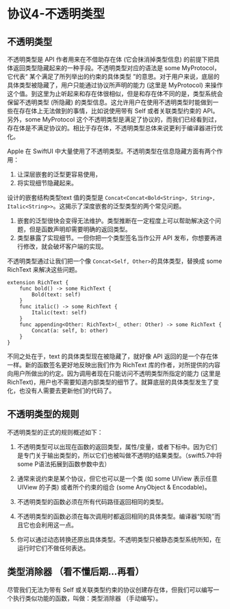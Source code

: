 # 协议4-不透明类型


## 不透明类型

不透明类型是 API 作者用来在不借助存在体 (它会抹消掉类型信息) 的前提下把具体返回类型隐藏起来的一种手段。不透明类型对应的语法是 some MyProtocol，它代表“ 某个满足了所列举出的约束的具体类型 ”的意思。对于用户来说，底层的具体类型被隐藏了，用户只能通过协议所声明的能力 (这里是 MyProtocol) 来操作这个值。到这里为止听起来和存在体很相似，但是和存在体不同的是，类型系统会保留不透明类型 (所隐藏) 的类型信息。这允许用户在使用不透明类型时能做到一些在存在体上无法做到的事情，比如说使用带有 Self 或者关联类型约束的 API。另外，some MyProtocol 这个不透明类型是满足了协议的，而我们已经看到过，存在体是不满足协议的。相比于存在体，不透明类型总体来说更利于编译器进行优化。

Apple 在 SwiftUI 中大量使用了不透明类型。不透明类型在信息隐藏方面有两个作用：
1. 让深层嵌套的泛型更容易使用，
2. 将实现细节隐藏起来。

设计的嵌套结构类型text 值的类型是 `Concat<Concat<Bold<String>, String>, Italic<String>>`。这揭示了深度嵌套的泛型类型的两个常见问题。

1. 嵌套的泛型很快会变得无法维护。类型推断在一定程度上可以帮助解决这个问题，但是函数声明却需要明确的返回类型。
2. 类型暴露了实现细节。一但你把一个类型签名当作公开 API 发布，你想要再进行修改，就会破坏客户端的实现。

不透明类型通过让我们把一个像 `Concat<Self, Other>`的具体类型，替换成 some RichText 来解决这些问题。

```
extension RichText {
	func bold() -> some RichText {
		Bold(text: self)
	}
	func italic() -> some RichText {
		Italic(text: self)
	}
	func appending<Other: RichText>(_ other: Other) -> some RichText {
		Concat(a: self, b: other)
	}
}
```

不同之处在于，text 的具体类型现在被隐藏了，就好像 API 返回的是一个存在体一样。新的函数签名更好地反映出我们作为 RichText 库的作者，对所提供的内容向用户所做出的约定。因为调用者现在只能访问不透明类型所指定的能力 (这里是 RichText)，用户也不需要知道内部类型的细节了。就算底层的具体类型发生了变化，也没有人需要去更新他们的代码了。


## 不透明类型的规则

不透明类型的正式的规则概述如下：

1. 不透明类型可以出现在函数的返回类型，属性/变量，或者下标中。因为它们是专门关于输出类型的，所以它们也被叫做不透明的结果类型。（swift5.7中将some P语法拓展到函数参数中去）

2. 通常来说约束是某个协议，但它也可以是一个类 (如 some UIView 表示任意 UIView 的子类) 或者所个约束的组合 (some AnyObject & Encodable)。

3. 不透明类型的函数必须在所有代码路径返回相同的类型。

4. 不透明类型的函数必须在每次调用时都返回相同的具体类型。编译器“知晓”而且它也会利用这一点。

5. 你可以通过动态转换还原出具体类型。不透明类型只被静态类型系统所知，在运行时它们不做任何表达。


## 类型消除器 （看不懂后期...再看）

尽管我们无法为带有 Self 或关联类型约束的协议创建存在体，但我们可以编写一个执行类似功能的函数，叫做：类型消除器 （手动编写）。


